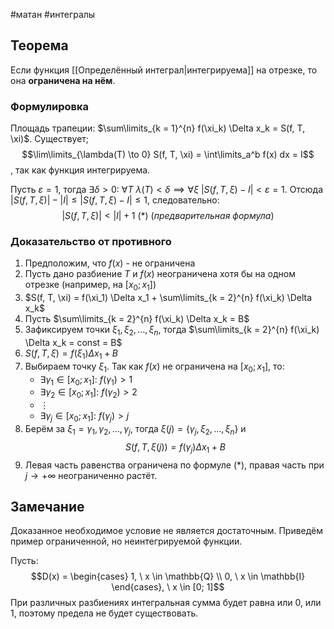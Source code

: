 #матан #интегралы 
## Теорема
Если функция [[Определённый интеграл|интегрируема]] на отрезке, то она **ограничена на нём**.

### Формулировка
Площадь трапеции: $\sum\limits_{k = 1}^{n} f(\xi_k) \Delta x_k = S(f, T, \xi)$. Существует; $$\lim\limits_{\lambda(T) \to 0} S(f, T, \xi) = \int\limits_a^b f(x) dx = I$$, так как функция интегрируема. 

Пусть $\varepsilon = 1$, тогда $\exists \delta > 0: \ \forall T \ \lambda(T) < \delta \implies \forall \xi \ |S(f, T, \xi) - I| < \varepsilon  = 1$.
Отсюда $|S(f, T, \xi)| - |I| \leq |S(f, T, \xi) - I| \leq 1$, следовательно: $$|S(f, T, \xi)| < |I| + 1 \ (*) \ (предварительная \ формула)$$
### Доказательство от противного
1. Предположим, что $f(x)$ - не ограничена
2. Пусть дано разбиение $T$ и $f(x)$ неограничена хотя бы на одном отрезке (например, на $[x_0; x_1]$)
3. $S(f, T, \xi) = f(\xi_1) \Delta x_1 + \sum\limits_{k = 2}^{n} f(\xi_k) \Delta x_k$
4. Пусть $\sum\limits_{k = 2}^{n} f(\xi_k) \Delta x_k = B$
5. Зафиксируем точки $\xi_1, \xi_2, \dots, \xi_n$, тогда $\sum\limits_{k = 2}^{n} f(\xi_k) \Delta x_k = const = B$
6. $S(f, T, \xi) = f(\xi_1) \Delta x_1 + B$
7. Выбираем точку $\xi_1$. Так как $f(x)$ не ограничена на $[x_0; x_1]$, то:
	- $\exists \gamma_1 \in [x_0; x_1]: \ f(\gamma_1) > 1$
	- $\exists \gamma_2 \in [x_0; x_1]: \ f(\gamma_2) > 2$
	- $\vdots$
	- $\exists \gamma_j \in [x_0; x_1]: \ f(\gamma_j) > j$
8. Берём за $\xi_1 = \gamma_1, \gamma_2, \dots, \gamma_j$, тогда  $\xi (j) = \{ \gamma_j, \xi_2, \dots, \xi_n \}$ и $$S(f, T, \xi(j)) = f(\gamma_j) \Delta x_1 + B$$
9. Левая часть равенства ограничена по формуле $(*)$, правая часть при $j \to + \infty$ неограниченно растёт.
## Замечание
Доказанное необходимое условие не является достаточным. Приведём пример ограниченной, но неинтегрируемой функции. 

Пусть: $$D(x) = \begin{cases} 1, \ x \in \mathbb{Q} \\ 0, \ x \in \mathbb{I} \end{cases}, \ x \in [0; 1]$$
При различных разбиениях интегральная сумма будет равна или 0, или 1, поэтому предела не будет существовать.